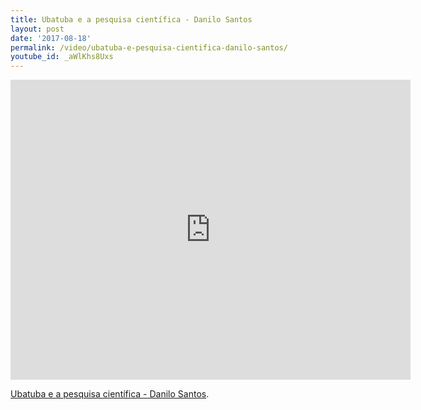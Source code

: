 ```yaml
---
title: Ubatuba e a pesquisa científica - Danilo Santos
layout: post
date: '2017-08-18'
permalink: /video/ubatuba-e-pesquisa-cientifica-danilo-santos/
youtube_id: _aWlKhs8Uxs
---
```



<div class="ratio ratio-16x9"><iframe allowfullscreen="" class="youtube-field-player" frameborder="0" height="480" id="youtube-field-player" src="https://www.youtube.com/embed/_aWlKhs8Uxs?wmode=opaque" title="Ubatuba e a pesquisa científica - Danilo Santos" width="640"></iframe></div>

[Ubatuba e a pesquisa científica - Danilo Santos](https://www.youtube.com/watch?v=_aWlKhs8Uxs).